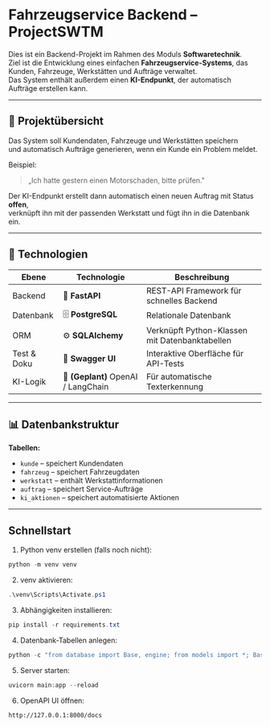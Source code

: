 # Fahrzeugservice Backend – ProjectSWTM

Dies ist ein Backend-Projekt im Rahmen des Moduls **Softwaretechnik**.  
Ziel ist die Entwicklung eines einfachen **Fahrzeugservice-Systems**, das  
Kunden, Fahrzeuge, Werkstätten und Aufträge verwaltet.  
Das System enthält außerdem einen **KI-Endpunkt**, der automatisch Aufträge erstellen kann.

---

## 🧩 Projektübersicht

Das System soll Kundendaten, Fahrzeuge und Werkstätten speichern  
und automatisch Aufträge generieren, wenn ein Kunde ein Problem meldet.

Beispiel:
> „Ich hatte gestern einen Motorschaden, bitte prüfen."

Der KI-Endpunkt erstellt dann automatisch einen neuen Auftrag mit Status **offen**,  
verknüpft ihn mit der passenden Werkstatt und fügt ihn in die Datenbank ein.

---

## 🧱 Technologien

| Ebene | Technologie | Beschreibung |
|--------|--------------|--------------|
| Backend | 🐍 **FastAPI** | REST-API Framework für schnelles Backend |
| Datenbank | 🗄️ **PostgreSQL** | Relationale Datenbank |
| ORM | ⚙️ **SQLAlchemy** | Verknüpft Python-Klassen mit Datenbanktabellen |
| Test & Doku | 🧪 **Swagger UI** | Interaktive Oberfläche für API-Tests |
| KI-Logik | 🤖 **(Geplant)** OpenAI / LangChain | Für automatische Texterkennung |

---

## 📊 Datenbankstruktur

**Tabellen:**
- `kunde` – speichert Kundendaten  
- `fahrzeug` – speichert Fahrzeugdaten  
- `werkstatt` – enthält Werkstattinformationen  
- `auftrag` – speichert Service-Aufträge  
- `ki_aktionen` – speichert automatisierte Aktionen

---

## Schnellstart

1. Python venv erstellen (falls noch nicht):

```powershell
python -m venv venv
```

2. venv aktivieren:

```powershell
.\venv\Scripts\Activate.ps1
```

3. Abhängigkeiten installieren:

```powershell
pip install -r requirements.txt
```

4. Datenbank-Tabellen anlegen:

```powershell
python -c "from database import Base, engine; from models import *; Base.metadata.create_all(bind=engine); print('create_all executed')"
```

5. Server starten:

```powershell
uvicorn main:app --reload
```

6. OpenAPI UI öffnen:

```
http://127.0.0.1:8000/docs
```